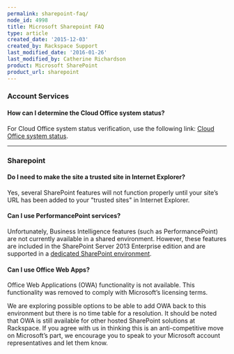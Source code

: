 ```yaml
---
permalink: sharepoint-faq/
node_id: 4998
title: Microsoft Sharepoint FAQ
type: article
created_date: '2015-12-03'
created_by: Rackspace Support
last_modified_date: '2016-01-26'
last_modified_by: Catherine Richardson
product: Microsoft SharePoint
product_url: sharepoint
---
```


### Account Services

#### How can I determine the Cloud Office system status?

For Cloud Office system status verification, use the following
link: [Cloud Office system status](http://status.apps.rackspace.com/).

------------------------------------------------------------------------

### Sharepoint

#### Do I need to make the site a trusted site in Internet Explorer?

Yes, several SharePoint features will not function properly until your
site&rsquo;s URL has been added to your "trusted sites" in Internet Explorer.

#### Can I use PerformancePoint services?

Unfortunately, Business Intelligence features (such as PerformancePoint)
are not currently available in a shared environment. However, these
features are included in the SharePoint Server 2013 Enterprise edition
and are supported in a [dedicated SharePoint
environment](http://sharepoint.rackspace.com/dedicated-sharepoint).

#### Can I use Office Web Apps?

Office Web Applications (OWA) functionality is not available. This
functionality was removed to comply with Microsoft&rsquo;s licensing terms.

We are exploring possible options to be able to add OWA back to this
environment but there is no time table for a resolution. It should be
noted that OWA is still available for other hosted SharePoint solutions
at Rackspace. If you agree with us in thinking this is an
anti-competitive move on Microsoft&rsquo;s part, we encourage you to speak to
your Microsoft account representatives and let them know.
